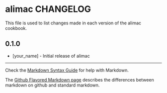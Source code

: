 alimac CHANGELOG
================

This file is used to list changes made in each version of the alimac cookbook.

0.1.0
-----
- [your_name] - Initial release of alimac

- - -
Check the [Markdown Syntax Guide](http://daringfireball.net/projects/markdown/syntax) for help with Markdown.

The [Github Flavored Markdown page](http://github.github.com/github-flavored-markdown/) describes the differences between markdown on github and standard markdown.
